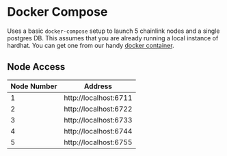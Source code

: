 # Docker Compose

Uses a basic `docker-compose` setup to launch 5 chainlink nodes and a single postgres DB. This assumes that you are
already running a local instance of hardhat. You can get one from our handy
[docker container](https://github.com/smartcontractkit/hardhat-network).

## Node Access

| Node Number | Address               |
| ----------- | --------------------- |
| 1           | http://localhost:6711 |
| 2           | http://localhost:6722 |
| 3           | http://localhost:6733 |
| 4           | http://localhost:6744 |
| 5           | http://localhost:6755 |
